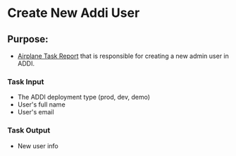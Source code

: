 # Create New Addi User

## Purpose:

- [Airplane Task Report](https://app.airplane.dev/tasks/tsk20230619zogg0mzvg7m?__env=prod) that is responsible for creating a new admin user in ADDI.

### Task Input

- The ADDI deployment type (prod, dev, demo)
- User's full name
- User's email

### Task Output

- New user info 
